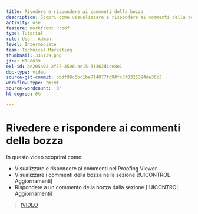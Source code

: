 ```yaml
---
title: Rivedere e rispondere ai commenti della bozza
description: Scopri come visualizzare e rispondere ai commenti della bozza dal Proof Viewer e dalla sezione [!UICONTROL Aggiornamenti] di  [!DNL &#x200B; Workfront].
activity: use
feature: Workfront Proof
type: Tutorial
role: User, Admin
level: Intermediate
team: Technical Marketing
thumbnail: 335139.png
jira: KT-8839
exl-id: be205a02-2f77-4598-ae15-31463d1ce8e1
doc-type: video
source-git-commit: bbdf99c6bc1be714077fd94fc3f8325394de36b3
workflow-type: tm+mt
source-wordcount: '0'
ht-degree: 0%

---
```


# Rivedere e rispondere ai commenti della bozza

In questo video scoprirai come:

* Visualizzare e rispondere ai commenti nel Proofing Viewer
* Visualizzare i commenti della bozza nella sezione [!UICONTROL Aggiornamenti]
* Rispondere a un commento della bozza dalla sezione [!UICONTROL Aggiornamenti]

>[!VIDEO](https://video.tv.adobe.com/v/3438661/?quality=12&learn=on&enablevpops=1&captions=ita)
